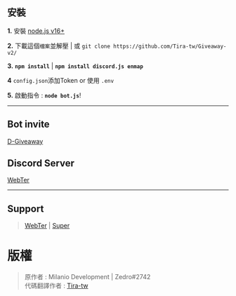 ## 安裝

 **1.** 安裝 [node.js v16+](https://nodejs.org/) 

 **2.** 下載這個`檔案`並解壓 | 或 `git clone https://github.com/Tira-tw/Giveaway-v2/` 

 **3.**  **`npm install`** | **`npm install discord.js enmap`**

 **4** `config.json`添加Token or 使用 `.env`

 **5.** 啟動指令 :  **`node bot.js`**!
  
***

## Bot invite
[D-Giveaway](https://discord.com/api/oauth2/authorize?client_id=960798367523438653&permissions=8&scope=bot%20applications.commands)

## Discord Server
[WebTer](https://discord.gg/hbZXjAZjv5)

***

## Support

> [WebTer](https://discord.gg/hbZXjAZjv5) | [Super](https://discord.gg/3S5BgMTx47)

# 版權

> 原作者 : Milanio Development | Zedro#2742 <br>
> 代碼翻譯作者 : [Tira-tw](https://github.com/Tira-tw/)
